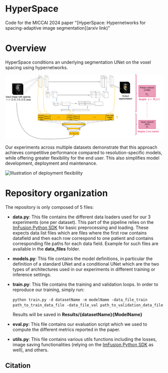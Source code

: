 # HyperSpace
Code for the MICCAI 2024 paper "[HyperSpace: Hypernetworks for spacing-adaptive image segmentation](arxiv link)"

# Overview

HyperSpace conditions an underlying segmentation UNet on the voxel spacing using hypernetworks. 

![HyperSpace overview](images/HyperSpaceIllustration.png "HyperSpace overview")

Our experiments across multiple datasets demonstrate that this approach achieves competitive performance compared to resolution-specific models, while offering greater flexibility for the end user. This also simplifies model development, deployment and maintenance.

![Illustration of deployment flexibility](images/Suite_illustration.png "Illustration of deployment flexibility")

# Repository organization

The repository is only composed of 5 files:

- **data.py**: This file contains the different data loaders used for our 3 experiments (one per dataset). This part of the pipeline relies on the [ImFusion Python SDK](https://docs.imfusion.com/python/) for basic preprocessing and loading. These expects data list files which are files where the first row contains datafield and then each row correspond to one patient and contains corresponding file paths for each data field. Example for such files are available in the **data_files** folder.

- **models.py**: This file contains the model definitions, in particular the definition of a standard UNet and a conditional UNet which are the two types of architectures used in our experiments in different training or inference settings.

- **train.py**: This file contains the training and validation loops. In order to reproduce our training, simply run:

    `python train.py -d datasetName -m modelName -data_file_train path_to_train_data_file -data_file_val path_to_validation_data_file`

    Results will be saved in **Results/{datasetName}{ModelName}**

- **eval.py**: This file contains our evaluation script which we used to compute the different metrics reported in the paper.

- **utils.py**: This file contains various utils functions including the losses, image saving functionalities (relying on the [ImFusion Python SDK](https://docs.imfusion.com/python/) as well), and others.


## Citation


